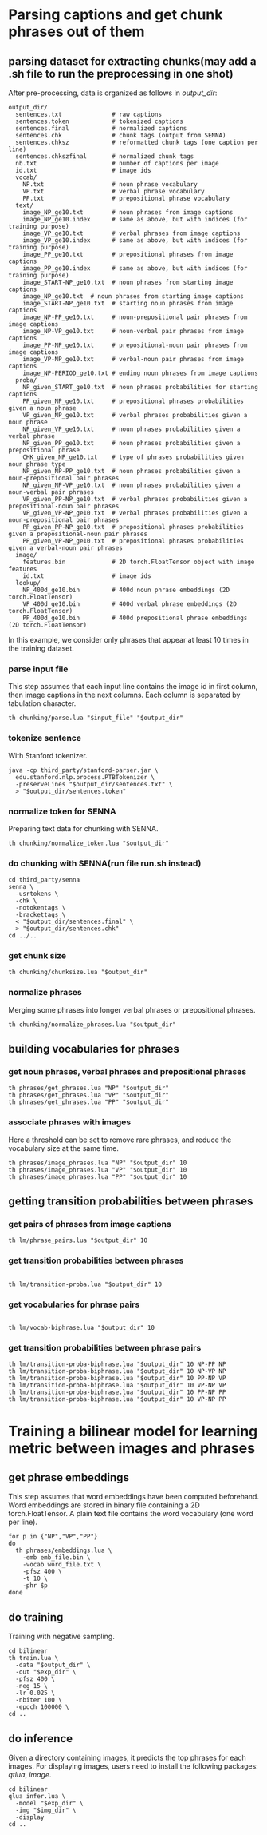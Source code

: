 # Parsing captions and get chunk phrases out of them
## parsing dataset for extracting chunks(may add a .sh file to run the preprocessing in one shot)

After pre-processing, data is organized as follows in _output_dir_:
```
output_dir/
  sentences.txt              # raw captions
  sentences.token            # tokenized captions
  sentences.final            # normalized captions
  sentences.chk              # chunk tags (output from SENNA)
  sentences.chksz            # reformatted chunk tags (one caption per line)
  sentences.chkszfinal       # normalized chunk tags
  nb.txt                     # number of captions per image
  id.txt                     # image ids
  vocab/
    NP.txt                   # noun phrase vocabulary
    VP.txt                   # verbal phrase vocabulary
    PP.txt                   # prepositional phrase vocabulary
  text/
    image_NP_ge10.txt        # noun phrases from image captions
    image_NP_ge10.index      # same as above, but with indices (for training purpose)
    image_VP_ge10.txt        # verbal phrases from image captions
    image_VP_ge10.index      # same as above, but with indices (for training purpose)
    image_PP_ge10.txt        # prepositional phrases from image captions
    image_PP_ge10.index      # same as above, but with indices (for training purpose)
    image_START-NP_ge10.txt  # noun phrases from starting image captions
    image_NP_ge10.txt  # noun phrases from starting image captions
    image_START-NP_ge10.txt  # starting noun phrases from image captions
    image_NP-PP_ge10.txt     # noun-prepositional pair phrases from image captions
    image_NP-VP_ge10.txt     # noun-verbal pair phrases from image captions
    image_PP-NP_ge10.txt     # prepositional-noun pair phrases from image captions
    image_VP-NP_ge10.txt     # verbal-noun pair phrases from image captions
    image_NP-PERIOD_ge10.txt # ending noun phrases from image captions
  proba/
    NP_given_START_ge10.txt  # noun phrases probabilities for starting captions
    PP_given_NP_ge10.txt     # prepositional phrases probabilities given a noun phrase
    VP_given_NP_ge10.txt     # verbal phrases probabilities given a noun phrase
    NP_given_VP_ge10.txt     # noun phrases probabilities given a verbal phrase
    NP_given_PP_ge10.txt     # noun phrases probabilities given a prepositional phrase
    CHK_given_NP_ge10.txt    # type of phrases probabilities given noun phrase type
    NP_given_NP-PP_ge10.txt  # noun phrases probabilities given a noun-prepositional pair phrases
    NP_given_NP-VP_ge10.txt  # noun phrases probabilities given a noun-verbal pair phrases
    VP_given_PP-NP_ge10.txt  # verbal phrases probabilities given a prepositional-noun pair phrases
    VP_given_VP-NP_ge10.txt  # verbal phrases probabilities given a noun-prepositional pair phrases
    PP_given_PP-NP_ge10.txt  # prepositional phrases probabilities given a prepositional-noun pair phrases
    PP_given_VP-NP_ge10.txt  # prepositional phrases probabilities given a verbal-noun pair phrases
  image/
    features.bin             # 2D torch.FloatTensor object with image features
    id.txt                   # image ids
  lookup/
    NP_400d_ge10.bin         # 400d noun phrase embeddings (2D torch.FloatTensor)
    VP_400d_ge10.bin         # 400d verbal phrase embeddings (2D torch.FloatTensor)
    PP_400d_ge10.bin         # 400d prepositional phrase embeddings (2D torch.FloatTensor)
```
In this example, we consider only phrases that appear at least 10 times in the
training dataset.

### parse input file
This step assumes that each input line contains the image id in first column,
then image captions in the next columns. Each column is separated by tabulation
character.
```
th chunking/parse.lua "$input_file" "$output_dir"
```

### tokenize sentence
With Stanford tokenizer.
```
java -cp third_party/stanford-parser.jar \
  edu.stanford.nlp.process.PTBTokenizer \
  -preserveLines "$output_dir/sentences.txt" \
  > "$output_dir/sentences.token"
```

### normalize token for SENNA
Preparing text data for chunking with SENNA.
```
th chunking/normalize_token.lua "$output_dir"
```

### do chunking with SENNA(run file run.sh instead)
```
cd third_party/senna
senna \
  -usrtokens \
  -chk \
  -notokentags \
  -brackettags \
  < "$output_dir/sentences.final" \
  > "$output_dir/sentences.chk"
cd ../..
```

### get chunk size
```
th chunking/chunksize.lua "$output_dir"
```

### normalize phrases
Merging some phrases into longer verbal phrases or prepositional phrases.
```
th chunking/normalize_phrases.lua "$output_dir"
```

## building vocabularies for phrases

### get noun phrases, verbal phrases and prepositional phrases
```
th phrases/get_phrases.lua "NP" "$output_dir"
th phrases/get_phrases.lua "VP" "$output_dir"
th phrases/get_phrases.lua "PP" "$output_dir"
```

### associate phrases with images
Here a threshold can be set to remove rare phrases, and reduce the vocabulary
size at the same time.
```
th phrases/image_phrases.lua "NP" "$output_dir" 10
th phrases/image_phrases.lua "VP" "$output_dir" 10
th phrases/image_phrases.lua "PP" "$output_dir" 10
```


## getting transition probabilities between phrases

### get pairs of phrases from image captions
```
th lm/phrase_pairs.lua "$output_dir" 10

```

### get transition probabilities between phrases
```

th lm/transition-proba.lua "$output_dir" 10

```

### get vocabularies for phrase pairs
```

th lm/vocab-biphrase.lua "$output_dir" 10

```

### get transition probabilities between phrase pairs
```
th lm/transition-proba-biphrase.lua "$output_dir" 10 NP-PP NP
th lm/transition-proba-biphrase.lua "$output_dir" 10 NP-VP NP
th lm/transition-proba-biphrase.lua "$output_dir" 10 PP-NP VP
th lm/transition-proba-biphrase.lua "$output_dir" 10 VP-NP VP
th lm/transition-proba-biphrase.lua "$output_dir" 10 PP-NP PP
th lm/transition-proba-biphrase.lua "$output_dir" 10 VP-NP PP

```

# Training a bilinear model for learning metric between images and phrases

## get phrase embeddings
This step assumes that word embeddings have been computed beforehand.
Word embeddings are stored in binary file containing a 2D torch.FloatTensor.
A plain text file contains the word vocabulary (one word per line).
```
for p in {"NP","VP","PP"}
do
  th phrases/embeddings.lua \
    -emb emb_file.bin \
    -vocab word_file.txt \
    -pfsz 400 \
    -t 10 \
    -phr $p
done
```

## do training
Training with negative sampling.
```
cd bilinear
th train.lua \
  -data "$output_dir" \
  -out "$exp_dir" \
  -pfsz 400 \
  -neg 15 \
  -lr 0.025 \
  -nbiter 100 \
  -epoch 100000 \
cd ..
```

## do inference
Given a directory containing images, it predicts the top phrases for each images.
For displaying images, users need to install the following packages: _qtlua_, _image_.
```
cd bilinear
qlua infer.lua \
  -model "$exp_dir" \
  -img "$img_dir" \
  -display
cd ..
```
